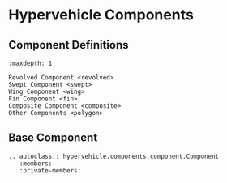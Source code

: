 # Hypervehicle Components


## Component Definitions
```{toctree}
:maxdepth: 1

Revolved Component <revolved>
Swept Component <swept>
Wing Component <wing>
Fin Component <fin>
Composite Component <composite>
Other Components <polygon>
```

## Base Component

```{eval-rst}
.. autoclass:: hypervehicle.components.component.Component
   :members:
   :private-members:
```


